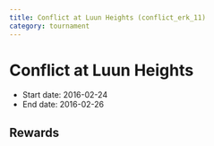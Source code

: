 ```yaml
---
title: Conflict at Luun Heights (conflict_erk_11)
category: tournament
---
```

# Conflict at Luun Heights

  * Start date: 2016-02-24
  * End date: 2016-02-26

## Rewards

